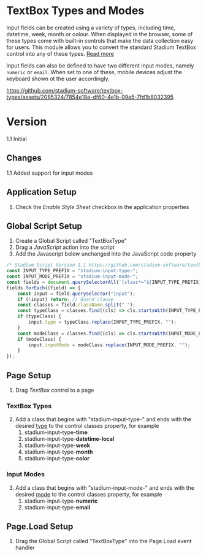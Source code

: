 # TextBox Types and Modes

Input fields can be created using a variety of types, including time, datetime, week, month or colour. When displayed in the browser, some of these types come with built-in controls that make the data collection easy for users. This module allows you to convert the standard Stadium TextBox control into any of these types. [Read more](https://www.w3schools.com/html/html_form_input_types.asp)

Input fields can also be defined to have two different input modes, namely `numeric` or `email`. When set to one of these, mobile devices adjust the keyboard shown ot the user accordingly. 

 https://github.com/stadium-software/textbox-types/assets/2085324/7854e18e-df60-4e1b-99a5-7fd1b8032395

# Version 
1.1 Initial

## Changes
1.1 Added support for input modes

## Application Setup
1. Check the *Enable Style Sheet* checkbox in the application properties

## Global Script Setup
1. Create a Global Script called "TextBoxType"
3. Drag a *JavaScript* action into the script
4. Add the Javascript below unchanged into the JavaScript code property
```javascript
/* Stadium Script Version 1.1 https://github.com/stadium-software/textbox-types */
const INPUT_TYPE_PREFIX = "stadium-input-type-";
const INPUT_MODE_PREFIX = "stadium-input-mode-";
const fields = document.querySelectorAll(`[class*="${INPUT_TYPE_PREFIX}"], [class*="${INPUT_MODE_PREFIX}"]`);
fields.forEach((field) => {
    const input = field.querySelector("input");
    if (!input) return; // Guard clause
    const classes = field.className.split(" ");
    const typeClass = classes.find((cls) => cls.startsWith(INPUT_TYPE_PREFIX));
    if (typeClass) {
        input.type = typeClass.replace(INPUT_TYPE_PREFIX, "");
    }
    const modeClass = classes.find((cls) => cls.startsWith(INPUT_MODE_PREFIX));
    if (modeClass) {
        input.inputMode = modeClass.replace(INPUT_MODE_PREFIX, "");
    }
});
```

## Page Setup
1. Drag *TextBox* control to a page

### TextBox Types
2. Add a class that begins with "stadium-input-type-" and ends with the desired [type](https://www.w3schools.com/html/html_form_input_types.asp) to the control classes property, for example
   1. stadium-input-type-**time**
   2. stadium-input-type-**datetime-local**
   3. stadium-input-type-**week**
   4. stadium-input-type-**month**
   5. stadium-input-type-**color**

### Input Modes
3. Add a class that begins with "stadium-input-mode-" and ends with the desired [mode](https://www.w3schools.com/TAgs/att_inputmode.asp) to the control classes property, for example
   1. stadium-input-type-**numeric**
   2. stadium-input-type-**email**

## Page.Load Setup
1. Drag the Global Script called "TextBoxType" into the Page.Load event handler

